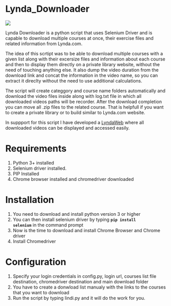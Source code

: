 # Lynda_Downloader
<img src="https://i.gyazo.com/18774847678fd60490f939f662ed2f9b.png"></img>

Lynda Downloader is a python script that uses Selenium Driver and is capable to download multiple courses at once, their exercise files and related information from Lynda.com. 

The idea of this scrtipt was to be able to download multiple courses with a given list along with their excersize files and information about each course and then to display them directly on a private library website, without the need of touching anything else. It also dump the video duration from the download link and concat the information in the video name, so you can extract it direclty without the need to use additional calculations.

The script will create categgory and course name folders automatically and download the video files inside along with log.txt file in which all downloaded videos paths will be recorder. After the download completion you can move all .zip files to the related course. That is helpfull if you want to create a private library or to build similar to Lynda.com website.</br>

In suppport for this script I have developed a <a href="https://github.com/r00tmebaby/LyndaWebSite"> LyndaWeb</a>  where all downloaded videos can be displayed and accessed easily.


# Requirements
1. Python 3+ installed </br>
2. Selenium driver installed. </br>
3. PIP Installed
4. Chrome browser installed and chromedriver downloaded</br>

# Installation
1. You need to download and install python version 3 or higher</br>
2. You can then install selenium driver by typing <code><b>pip install selenium</b></code> in the command prompt</br>
3. Now is the time to download and install Chrome Browser and Chrome driver
4. Install Chromedriver

# Configuration
1. Specify your login credentials in config.py, login url, courses list file destination, chromedriver destination and main download folder
2. You have to create a donwload list manualy with the links to the courses that you want to download
3. Run the script by typing lindi.py and it will do the work for you.

